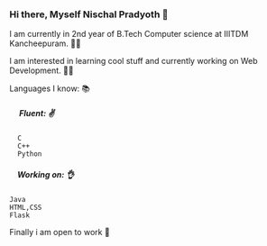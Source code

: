### Hi there, Myself Nischal Pradyoth 👋

I am currently in 2nd year of B.Tech Computer science at IIITDM Kancheepuram. 👨‍🎓

I am interested in learning cool stuff and currently working on Web Development. 👨‍💻

Languages I know:  📚
##### &emsp; Fluent:  ✌️
      C    
      C++  
      Python    
##### &emsp;Working on:  👌 
    Java  
    HTML,CSS  
    Flask  
Finally i am open to work 👀
